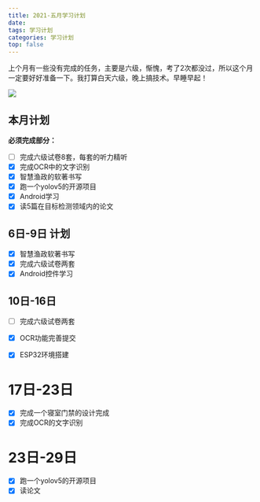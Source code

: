 ```yaml
---
title: 2021-五月学习计划
date: 
tags: 学习计划
categories: 学习计划
top: false
---
```


上个月有一些没有完成的任务，主要是六级，惭愧，考了2次都没过，所以这个月一定要好好准备一下。我打算白天六级，晚上搞技术。早睡早起！

![](https://cdn.jsdelivr.net/gh/Miller-em/IMAGS/img/20210415180054.gif)

<!-- more -->
## 本月计划

**必须完成部分：**

- [ ] 完成六级试卷8套，每套的听力精听
- [x] 完成OCR中的文字识别
- [x] 智慧渔政的软著书写
- [x] 跑一个yolov5的开源项目
- [x] Android学习
- [x] 读5篇在目标检测领域内的论文

## 6日-9日 计划

- [x] 智慧渔政软著书写
- [x] 完成六级试卷两套
- [x] Android控件学习

## 10日-16日
- [ ] 完成六级试卷两套
- [x] OCR功能完善提交
- [x] ESP32环境搭建


# 17日-23日
- [x] 完成一个寝室门禁的设计完成
- [x] 完成OCR的文字识别
  
# 23日-29日
- [x] 跑一个yolov5的开源项目
- [x] 读论文